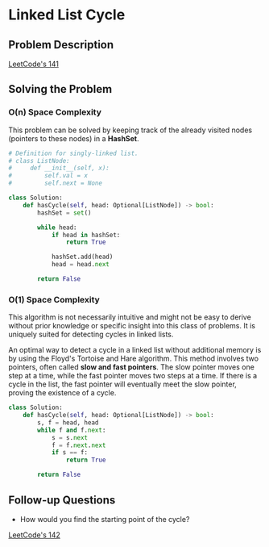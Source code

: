 # Linked List Cycle

## Problem Description

[LeetCode's 141](https://leetcode.com/problems/linked-list-cycle/description)

## Solving the Problem

### O(n) Space Complexity

This problem can be solved by keeping track of the already visited nodes (pointers to these nodes) in a **HashSet**.

```py
# Definition for singly-linked list.
# class ListNode:
#     def __init__(self, x):
#         self.val = x
#         self.next = None

class Solution:
    def hasCycle(self, head: Optional[ListNode]) -> bool:
        hashSet = set()

        while head:
            if head in hashSet:
                return True

            hashSet.add(head)
            head = head.next

        return False
```

### O(1) Space Complexity

This algorithm is not necessarily intuitive and might not be easy to derive without prior knowledge or specific insight into this class of problems. It is uniquely suited for detecting cycles in linked lists.

An optimal way to detect a cycle in a linked list without additional memory is by using the Floyd's Tortoise and Hare algorithm. This method involves two pointers, often called **slow and fast pointers**. The slow pointer moves one step at a time, while the fast pointer moves two steps at a time. If there is a cycle in the list, the fast pointer will eventually meet the slow pointer, proving the existence of a cycle.

```py
class Solution:
    def hasCycle(self, head: Optional[ListNode]) -> bool:
        s, f = head, head
        while f and f.next:
            s = s.next
            f = f.next.next
            if s == f:
                return True

        return False
```

## Follow-up Questions

- How would you find the starting point of the cycle?

[LeetCode's 142](https://leetcode.com/problems/linked-list-cycle-ii/)